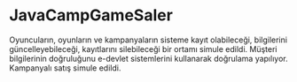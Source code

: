 # JavaCampGameSaler
Oyuncuların, oyunların ve kampanyaların sisteme kayıt olabileceği, bilgilerini güncelleyebileceği, kayıtlarını silebileceği bir ortamı simule edildi. Müşteri bilgilerinin doğruluğunu e-devlet sistemlerini kullanarak doğrulama yapılıyor. Kampanyalı satış simule edildi.

